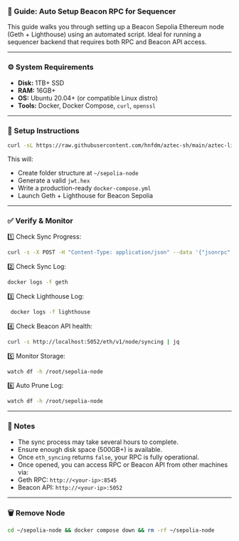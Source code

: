 ### 📘 Guide: Auto Setup Beacon RPC for Sequencer

This guide walks you through setting up a Beacon Sepolia Ethereum node (Geth + Lighthouse) using an automated script. Ideal for running a sequencer backend that requires both RPC and Beacon API access.

---

### ⚙️ System Requirements

- **Disk:** 1TB+ SSD
- **RAM:** 16GB+
- **OS:** Ubuntu 20.04+ (or compatible Linux distro)
- **Tools:** Docker, Docker Compose, `curl`, `openssl`

---

### 🚀 Setup Instructions

```bash
curl -sL https://raw.githubusercontent.com/hnfdm/aztec-sh/main/aztec-lighthouse.sh -o aztec-lighthouse.sh && chmod +x aztec-lighthouse.sh && bash aztec-lighthouse.sh

```
This will:
- Create folder structure at `~/sepolia-node`
- Generate a valid `jwt.hex`
- Write a production-ready `docker-compose.yml`
- Launch Geth + Lighthouse for Beacon Sepolia

---

### ✅ Verify & Monitor

1️⃣ Check Sync Progress:
```bash
curl -s -X POST -H "Content-Type: application/json" --data '{"jsonrpc":"2.0","method":"eth_syncing","params":[],"id":1}' http://localhost:8545 | jq
```

2️⃣ Check Sync Log:
```bash
docker logs -f geth
```

3️⃣ Check Lighthouse Log:
```bash
 docker logs -f lighthouse
```

4️⃣ Check Beacon API health:
```bash
curl -s http://localhost:5052/eth/v1/node/syncing | jq
```

5️⃣ Monitor Storage:
```bash
watch df -h /root/sepolia-node
```

6️⃣ Auto Prune Log:
```bash
watch df -h /root/sepolia-node
```

---

### 🧠 Notes
- The sync process may take several hours to complete.
- Ensure enough disk space (500GB+) is available.
- Once `eth_syncing` returns `false`, your RPC is fully operational.
- Once opened, you can access RPC or Beacon API from other machines via:
- Geth RPC: `http://<your-ip>:8545`
- Beacon API: `http://<your-ip>:5052`

---

### 🗑️ Remove Node
```bash
cd ~/sepolia-node && docker compose down && rm -rf ~/sepolia-node
```
